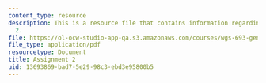 ```yaml
---
content_type: resource
description: This is a resource file that contains information regarding assignment
  2.
file: https://ol-ocw-studio-app-qa.s3.amazonaws.com/courses/wgs-693-gender-race-and-the-complexities-of-science-and-technology-a-problem-based-learning-experiment-spring-2009/13693869bad75e2998c3ebd3e95800b5_MITWGS_693S09_assn02.pdf
file_type: application/pdf
resourcetype: Document
title: Assignment 2
uid: 13693869-bad7-5e29-98c3-ebd3e95800b5
---
```

